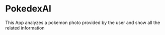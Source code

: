 # PokedexAI
This App analyzes a pokemon photo provided by the user and show all the related information
